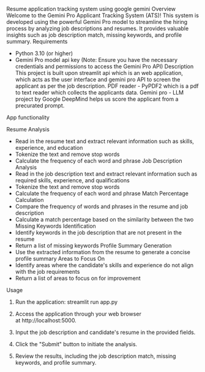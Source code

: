Resume application tracking system using google gemini
Overview
Welcome to the Gemini Pro Applicant Tracking System (ATS)! This system is developed using the powerful Gemini Pro model to streamline the hiring process by analyzing job descriptions and resumes. It provides valuable insights such as job description match, missing keywords, and profile summary.
Requirements
* Python 3.10 (or higher)
* Gemini Pro model api key (Note: Ensure you have the necessary credentials and permissions to access the Gemini Pro API)
Description
This project is built upon streamlit api which is an web application, which acts as the user interface and gemini pro API to screen the applicant as per the job description.
PDF reader - PyPDF2 which is a pdf to text reader which collects the applicants data.
Gemini pro - LLM project by Google DeepMind helps us score the applicant from a precurated prompt.

App functionality

Resume Analysis
* Read in the resume text and extract relevant information such as skills, experience, and education
* Tokenize the text and remove stop words
* Calculate the frequency of each word and phrase
Job Description Analysis
* Read in the job description text and extract relevant information such as required skills, experience, and qualifications
* Tokenize the text and remove stop words
* Calculate the frequency of each word and phrase
Match Percentage Calculation
* Compare the frequency of words and phrases in the resume and job description
* Calculate a match percentage based on the similarity between the two
Missing Keywords Identification
* Identify keywords in the job description that are not present in the resume
* Return a list of missing keywords
Profile Summary Generation
* Use the extracted information from the resume to generate a concise profile summary
Areas to Focus On
* Identify areas where the candidate's skills and experience do not align with the job requirements
* Return a list of areas to focus on for improvement

Usage

1. Run the application:
streamlit run app.py

2. Access the application through your web browser at http://localhost:5000.
3. Input the job description and candidate's resume in the provided fields.
4. Click the "Submit" button to initiate the analysis.
5. Review the results, including the job description match, missing keywords, and profile summary.

